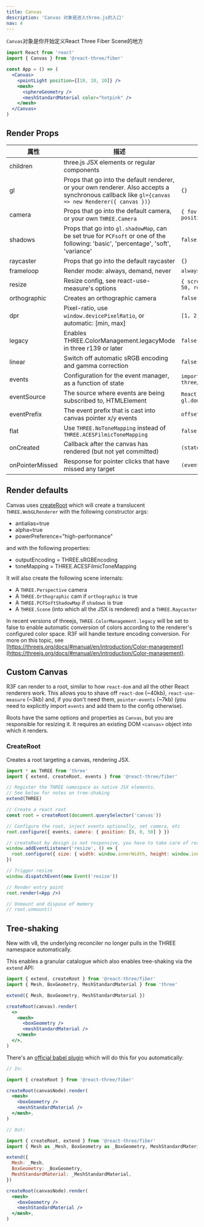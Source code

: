 ```yaml
---
title: Canvas
description: 'Canvas 对象是进入three.js的入口'
nav: 4
---
```



`Canvas`对象是你开始定义React Three Fiber Scene的地方

```jsx
import React from 'react'
import { Canvas } from '@react-three/fiber'

const App = () => (
  <Canvas>
    <pointLight position={[10, 10, 10]} />
    <mesh>
      <sphereGeometry />
      <meshStandardMaterial color="hotpink" />
    </mesh>
  </Canvas>
)
```

## Render Props


| 属性             | 描述                                                                                                                                       | 默认值                                                           |
| --------------- | ------------------------------------------------------------------------------------------------------------------------------------------------- | ----------------------------------------------------------------- |
| children        | three.js JSX elements or regular components                                                                                                       |                                                                   |
| gl              | Props that go into the default renderer, or your own renderer. Also accepts a synchronous callback like `gl={canvas => new Renderer({ canvas })}` | `{}`                                                              |
| camera          | Props that go into the default camera, or your own `THREE.Camera`                                                                                 | `{ fov: 75, near: 0.1, far: 1000, position: [0, 0, 5] }`          |
| shadows         | Props that go into `gl.shadowMap`, can be set true for `PCFsoft` or one of the following: 'basic', 'percentage', 'soft', 'variance'               | `false`                                                           |
| raycaster       | Props that go into the default raycaster                                                                                                          | `{}`                                                              |
| frameloop       | Render mode: always, demand, never                                                                                                                | `always`                                                          |
| resize          | Resize config, see react-use-measure's options                                                                                                    | `{ scroll: true, debounce: { scroll: 50, resize: 0 } }`           |
| orthographic    | Creates an orthographic camera                                                                                                                    | `false`                                                           |
| dpr             | Pixel-ratio, use `window.devicePixelRatio`, or automatic: [min, max]                                                                              | `[1, 2]`                                                          |
| legacy          | Enables THREE.ColorManagement.legacyMode in three r139 or later                                                                                   | `false`                                                           |
| linear          | Switch off automatic sRGB encoding and gamma correction                                                                                           | `false`                                                           |
| events          | Configuration for the event manager, as a function of state                                                                                       | `import { events } from "@react-three/fiber"`                     |
| eventSource     | The source where events are being subscribed to, HTMLElement                                                                                      | `React.MutableRefObject<HTMLElement>`, `gl.domElement.parentNode` |
| eventPrefix     | The event prefix that is cast into canvas pointer x/y events                                                                                      | `offset`                                                          |
| flat            | Use `THREE.NoToneMapping` instead of `THREE.ACESFilmicToneMapping`                                                                                | `false`                                                           |
| onCreated       | Callback after the canvas has rendered (but not yet committed)                                                                                    | `(state) => {}`                                                   |
| onPointerMissed | Response for pointer clicks that have missed any target                                                                                           | `(event) => {}`                                                   |

## Render defaults

Canvas uses [createRoot](#createroot) which will create a translucent `THREE.WebGLRenderer` with the following constructor args:

- antialias=true
- alpha=true
- powerPreference="high-performance"

and with the following properties:

- outputEncoding = THREE.sRGBEncoding
- toneMapping = THREE.ACESFilmicToneMapping

It will also create the following scene internals:

- A `THREE.Perspective` camera
- A `THREE.Orthographic` cam if `orthographic` is true
- A `THREE.PCFSoftShadowMap` if `shadows` is true
- A `THREE.Scene` (into which all the JSX is rendered) and a `THREE.Raycaster`

In recent versions of threejs, `THREE.ColorManagement.legacy` will be set to false to enable automatic conversion of colors according to the renderer's configured color space. R3F will handle texture encoding conversion. For more on this topic, see [https://threejs.org/docs/#manual/en/introduction/Color-management](https://threejs.org/docs/#manual/en/introduction/Color-management).

## Custom Canvas

R3F can render to a root, similar to how `react-dom` and all the other React renderers work. This allows you to shave off `react-dom` (~40kb), `react-use-measure` (~3kb) and, if you don't need them, `pointer-events` (~7kb) (you need to explicitly import `events` and add them to the config otherwise).

Roots have the same options and properties as `Canvas`, but you are responsible for resizing it. It requires an existing DOM `<canvas>` object into which it renders.

### CreateRoot

Creates a root targeting a canvas, rendering JSX.

```jsx
import * as THREE from 'three'
import { extend, createRoot, events } from '@react-three/fiber'

// Register the THREE namespace as native JSX elements.
// See below for notes on tree-shaking
extend(THREE)

// Create a react root
const root = createRoot(document.querySelector('canvas'))

// Configure the root, inject events optionally, set camera, etc
root.configure({ events, camera: { position: [0, 0, 50] } })

// createRoot by design is not responsive, you have to take care of resize yourself
window.addEventListener('resize', () => {
  root.configure({ size: { width: window.innerWidth, height: window.innerHeight } })
})

// Trigger resize
window.dispatchEvent(new Event('resize'))

// Render entry point
root.render(<App />)

// Unmount and dispose of memory
// root.unmount()
```

## Tree-shaking

New with v8, the underlying reconciler no longer pulls in the THREE namespace automatically.

This enables a granular catalogue which also enables tree-shaking via the `extend` API:

```jsx
import { extend, createRoot } from '@react-three/fiber'
import { Mesh, BoxGeometry, MeshStandardMaterial } from 'three'

extend({ Mesh, BoxGeometry, MeshStandardMaterial })

createRoot(canvas).render(
  <>
    <mesh>
      <boxGeometry />
      <meshStandardMaterial />
    </mesh>
  </>,
)
```

There's an [official babel plugin](https://github.com/pmndrs/react-three-babel) which will do this for you automatically:

```jsx
// In:

import { createRoot } from '@react-three/fiber'

createRoot(canvasNode).render(
  <mesh>
    <boxGeometry />
    <meshStandardMaterial />
  </mesh>,
)

// Out:

import { createRoot, extend } from '@react-three/fiber'
import { Mesh as _Mesh, BoxGeometry as _BoxGeometry, MeshStandardMaterial as _MeshStandardMaterial } from 'three'

extend({
  Mesh: _Mesh,
  BoxGeometry: _BoxGeometry,
  MeshStandardMaterial: _MeshStandardMaterial,
})

createRoot(canvasNode).render(
  <mesh>
    <boxGeometry />
    <meshStandardMaterial />
  </mesh>,
)
```
